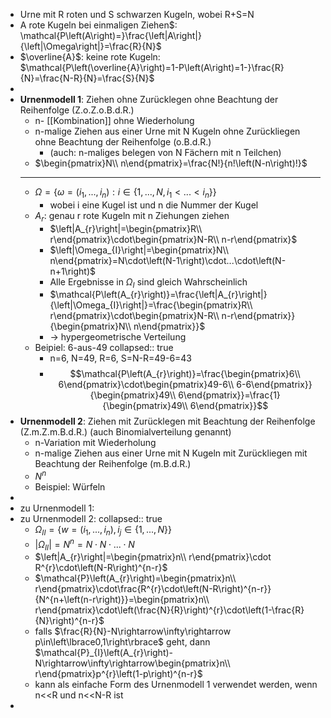 - Urne mit R roten und S schwarzen Kugeln, wobei R+S=N
- A rote Kugeln bei einmaligen Ziehen$: \mathcal{P\left(A\right)=}\frac{\left|A\right|}{\left|\Omega\right|}=\frac{R}{N}$
- $\overline{A}$: keine rote Kugeln: $\mathcal{P\left(\overline{A}\right)=1-P\left(A\right)=1-}\frac{R}{N}=\frac{N-R}{N}=\frac{S}{N}$
-
- **Urnenmodell 1**: Ziehen ohne Zurücklegen ohne Beachtung der Reihenfolge (Z.o.Z.o.B.d.R.)
	- n- [[Kombination]] ohne Wiederholung
	- n-malige Ziehen aus einer Urne mit N Kugeln ohne Zurückliegen ohne Beachtung der Reihenfolge (o.B.d.R.)
		- (auch: n-maliges belegen von N Fächern mit n Teilchen)
	- $\begin{pmatrix}N\\ n\end{pmatrix}=\frac{N!}{n!\left(N-n\right)!}$
	- ---
	- $\Omega=\left\lbrace\omega=\left(i_1,...,i_{n}\right):i\in\left\lbrace1,...,N,i_1<...<i_{n}\right\rbrace\right\rbrace$
		- wobei i eine Kugel ist und n die Nummer der Kugel
	- $A_{r}$: genau r rote Kugeln mit n Ziehungen ziehen
		- $\left|A_{r}\right|=\begin{pmatrix}R\\ r\end{pmatrix}\cdot\begin{pmatrix}N-R\\ n-r\end{pmatrix}$
		- $\left|\Omega_{I}\right|=\begin{pmatrix}N\\ n\end{pmatrix}=N\cdot\left(N-1\right)\cdot...\cdot\left(N-n+1\right)$
		- Alle Ergebnisse in $\Omega_{I}$ sind gleich Wahrscheinlich
		- $\mathcal{P\left(A_{r}\right)}=\frac{\left|A_{r}\right|}{\left|\Omega_{I}\right|}=\frac{\begin{pmatrix}R\\ r\end{pmatrix}\cdot\begin{pmatrix}N-R\\ n-r\end{pmatrix}}{\begin{pmatrix}N\\ n\end{pmatrix}}$
		- -> hypergeometrische Verteilung
	- Beipiel: 6-aus-49
	  collapsed:: true
		- n=6, N=49, R=6, S=N-R=49-6=43
		- $$\mathcal{P\left(A_{r}\right)}=\frac{\begin{pmatrix}6\\ 6\end{pmatrix}\cdot\begin{pmatrix}49-6\\ 6-6\end{pmatrix}}{\begin{pmatrix}49\\ 6\end{pmatrix}}=\frac{1}{\begin{pmatrix}49\\ 6\end{pmatrix}}$$
- **Urnenmodell 2**: Ziehen mit Zurücklegen mit Beachtung der Reihenfolge (Z.m.Z.m.B.d.R.) (auch Binomialverteilung genannt)
	- n-Variation mit Wiederholung
	- n-malige Ziehen aus einer Urne mit N Kugeln mit Zurückliegen mit Beachtung der Reihenfolge (m.B.d.R.)
	- $N^{n}$
	- Beispiel: Würfeln
-
- zu Urnenmodell 1:
- zu Urnenmodell 2:
  collapsed:: true
	- $\Omega_{II}=\left\lbrace w=\left(i_1,...,i_{n}\right),i_{j}\in\left\lbrace1,...,N\right\rbrace\right\rbrace$
	- $\left|\Omega_{II}\right|=N^{n}=N\cdot N\cdot...\cdot N$
	- $\left|A_{r}\right|=\begin{pmatrix}n\\ r\end{pmatrix}\cdot R^{r}\cdot\left(N-R\right)^{n-r}$
	- $\mathcal{P}\left(A_{r}\right)=\begin{pmatrix}n\\ r\end{pmatrix}\cdot\frac{R^{r}\cdot\left(N-R\right)^{n-r}}{N^{n+\left(n-r\right)}}=\begin{pmatrix}n\\ r\end{pmatrix}\cdot\left(\frac{N}{R}\right)^{r}\cdot\left(1-\frac{R}{N}\right)^{n-r}$
	- falls $\frac{R}{N}-N\rightarrow\infty\rightarrow p\in\left\lbrace0,1\right\rbrace$ geht, dann $\mathcal{P}_{I}\left(A_{r}\right)-N\rightarrow\infty\rightarrow\begin{pmatrix}n\\ r\end{pmatrix}p^{r}\left(1-p\right)^{n-r}$
	- kann als einfache Form des Urnenmodell 1 verwendet werden, wenn n<<R und n<<N-R ist
-